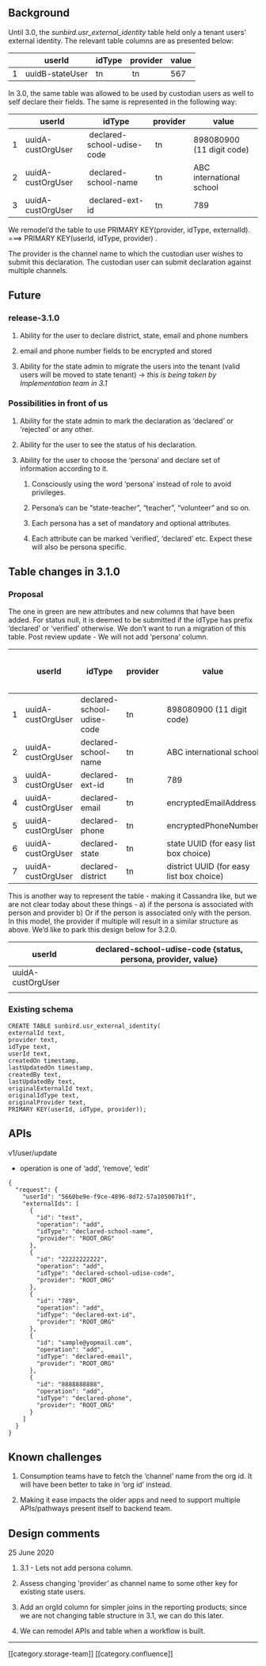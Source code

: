 
## Background
Until 3.0, the  _sunbird.usr_external_identity_  table held only a tenant users' external identity. The relevant table columns are as presented below:



|  |  **userId**  |  **idType**  |  **provider**  |  **value**  | 
|  --- |  --- |  --- |  --- |  --- | 
| 1 | uuidB-stateUser | tn |  tn | 567 | 

In 3.0, the same table was allowed to be used by custodian users as well to self declare their fields. The same is represented in the following way:



|  |  **userId**  |  **idType**  |  **provider**  |  **value**  | 
|  --- |  --- |  --- |  --- |  --- | 
| 1 | uuidA-custOrgUser |  declared-school-udise-code |  tn | 898080900 (11 digit code) | 
| 2 | uuidA-custOrgUser |  declared-school-name |  tn | ABC international school | 
| 3 | uuidA-custOrgUser |  declared-ext-id |  tn | 789 | 

We remodel’d the table to use PRIMARY KEY(provider, idType, externalId). ===>  PRIMARY KEY(userId, idType, provider) .

The provider is the channel name to which the custodian user wishes to submit this declaration. The custodian user can submit declaration against multiple channels.


## Future 

### release-3.1.0

1. Ability for the user to declare district, state, email and phone numbers


1. email and phone number fields to be encrypted and stored


1. Ability for the state admin to migrate the users into the tenant (valid users will be moved to state tenant) →  _this is being taken by Implementation team in 3.1_ 




### Possibilities in front of us

1. Ability for the state admin to mark the declaration as ‘declared’ or ‘rejected’ or any other.


1. Ability for the user to see the status of his declaration.


1. Ability for the user to choose the ‘persona’ and declare set of information according to it.


    1. Consciously using the word ‘persona’ instead of role to avoid privileges.


    1. Persona’s can be “state-teacher”, “teacher”, “volunteer” and so on. 


    1. Each persona has a set of mandatory and optional attributes.


    1. Each attribute can be marked ‘verified’, ‘declared’ etc. Expect these will also be persona specific.



    


## Table changes in 3.1.0

### Proposal
The one in green are new attributes and new columns that have been added. For status null, it is deemed to be submitted if the idType has prefix ‘declared’ or ‘verified’ otherwise. We don’t want to run a migration of this table. Post review update - We will not add ‘persona’ column. 



|  |  **userId**  |  **idType**  |  **provider**  |  **value**  |  **status (oneOf “submitted”, “verified”)**  |  **persona**  | 
|  --- |  --- |  --- |  --- |  --- |  --- |  --- | 
| 1 | uuidA-custOrgUser | declared-school-udise-code | tn | 898080900 (11 digit code) |  | state-teacher | 
| 2 | uuidA-custOrgUser | declared-school-name | tn | ABC international school |  | state-teacher | 
| 3 | uuidA-custOrgUser | declared-ext-id | tn | 789 |  | state-teacher | 
| 4 | uuidA-custOrgUser | declared-email | tn | encryptedEmailAddress | submitted | state-teacher | 
| 5 | uuidA-custOrgUser | declared-phone | tn | encryptedPhoneNumber | submitted | state-teacher | 
| 6 | uuidA-custOrgUser | declared-state | tn | state UUID (for easy list box choice) | submitted | state-teacher | 
| 7 | uuidA-custOrgUser | declared-district | tn | district UUID (for easy list box choice) | submitted | state-teacher | 

This is another way to represent the table - making it Cassandra like, but we are not clear today about these things - a) if the persona is associated with person and provider b) Or if the person is associated only with the person. In this model, the provider if multiple will result in a similar structure as above. We’d like to park this design below for 3.2.0.



|  **userId**  |  **declared-school-udise-code**  {status, persona, provider, value} | 
|  --- |  --- | 
| uuidA-custOrgUser |  | 
|  |  | 


### Existing schema

```
CREATE TABLE sunbird.usr_external_identity(
externalId text,
provider text,
idType text,
userId text,
createdOn timestamp,
lastUpdatedOn timestamp,
createdBy text,
lastUpdatedBy text,
originalExternalId text,
originalIdType text,
originalProvider text,
PRIMARY KEY(userId, idType, provider));
```

## APIs
v1/user/update


* operation is one of ‘add’, ‘remove’, ‘edit’




```
{
  "request": {
    "userId": "5660be9e-f9ce-4896-8d72-57a105007b1f",
    "externalIds": [
      {
        "id": "test",
        "operation": "add",
        "idType": "declared-school-name",
        "provider": "ROOT_ORG"
      },
      {
        "id": "22222222222",
        "operation": "add",
        "idType": "declared-school-udise-code",
        "provider": "ROOT_ORG"
      },
      {
        "id": "789",
        "operation": "add",
        "idType": "declared-ext-id",
        "provider": "ROOT_ORG"
      },
      {
        "id": "sample@yopmail.com",
        "operation": "add",
        "idType": "declared-email",
        "provider": "ROOT_ORG"
      },
      {
        "id": "8888888888",
        "operation": "add",
        "idType": "declared-phone",
        "provider": "ROOT_ORG"
      }
    ]
  }
}
```

## Known challenges

1. Consumption teams have to fetch the ‘channel’ name from the org id. It will have been better to take in ‘org id’ instead.


1. Making it ease impacts the older apps and need to support multiple APIs/pathways present itself to backend team. 




## Design comments
25 June 2020
1. 3.1 - Lets not add persona column.


1. Assess changing ‘provider’ as channel name to some other key for existing state users.


1. Add an orgId column for simpler joins in the reporting products; since we are not changing table structure in 3.1, we can do this later.


1. We can remodel APIs and table when a workflow is built. 





*****

[[category.storage-team]] 
[[category.confluence]] 
